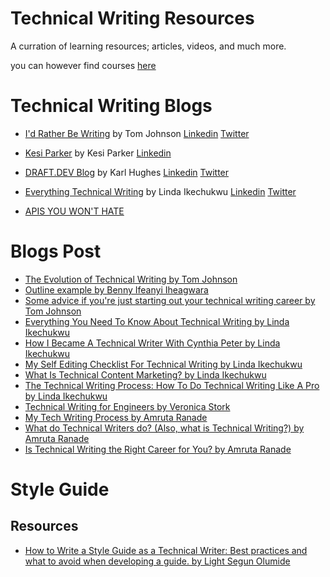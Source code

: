 
# Technical Writing Resources

A curration of learning resources; articles, videos, and much more. 

you can however find courses [here](https://github.com/Bennykillua/Getting-started-in-Technical-Writing/blob/main/Technical%20Writing%20Courses.md)

# Technical Writing Blogs

- [I'd Rather Be Writing](https://idratherbewriting.com/) by Tom Johnson [Linkedin](https://www.linkedin.com/in/tomjoht/) [Twitter](https://twitter.com/tomjohnson)

- [Kesi Parker](https://medium.com/@kesiparker) by Kesi Parker [Linkedin](https://www.linkedin.com/in/kesi-parker-a86b0a202/)

- [DRAFT.DEV Blog](https://draft.dev/learn/) by Karl Hughes [Linkedin](https://www.linkedin.com/in/karllhughes/) [Twitter](https://twitter.com/KarlLHughes?ref_src=twsrc%5Egoogle%7Ctwcamp%5Eserp%7Ctwgr%5Eauthor)

- [Everything Technical Writing](https://www.everythingtechnicalwriting.com/) by Linda Ikechukwu [Linkedin](https://www.linkedin.com/in/linda-ikechukwu/) [Twitter](https://twitter.com/_MsLinda)

- [APIS YOU WON'T HATE](https://apisyouwonthate.com/)

# Blogs Post 

- [The Evolution of Technical Writing by Tom Johnson](https://idratherbewriting.com/2014/11/07/the-evolution-of-technical-writing/)
- [Outline example by Benny Ifeanyi Iheagwara](https://docs.google.com/document/d/17P89X7Cu4-KUCnbLg5KfQmiV2e-yTbf1xQRx54pZ65s/edit?usp=sharing)
- [Some advice if you're just starting out your technical writing career  by Tom Johnson ](https://idratherbewriting.com/blog/career-advice-just-starting-out.html)
- [Everything You Need To Know About Technical Writing by Linda Ikechukwu](https://www.everythingtechnicalwriting.com/the-technical-writing-process/)
- [How I Became A Technical Writer With Cynthia Peter by Linda Ikechukwu](https://www.everythingtechnicalwriting.com/everything-you-need-to-know-about-technical-writing/)
- [My Self Editing Checklist For Technical Writing by Linda Ikechukwu](https://www.everythingtechnicalwriting.com/my-self-editing-checklist-for-technical-writing/)
- [What Is Technical Content Marketing? by Linda Ikechukwu](https://www.everythingtechnicalwriting.com/technical-content-marketing/)
- [The Technical Writing Process: How To Do Technical Writing Like A Pro by Linda Ikechukwu](https://www.everythingtechnicalwriting.com/the-technical-writing-process/)
- [Technical Writing for Engineers by Veronica Stork](https://draft.dev/learn/technical-writing-for-engineers)
- [My Tech Writing Process by Amruta Ranade](https://amrutaranade.com/2018/03/07/my-writing-process/)
- [What do Technical Writers do? (Also, what is Technical Writing?) by Amruta Ranade](https://www.youtube.com/watch?v=biocrCx5T_k)
- [Is Technical Writing the Right Career for You?  by Amruta Ranade](https://www.notion.so/Is-Technical-Writing-the-Right-Career-for-You-3085604c58ad453086331cdabf1953c5)

# Style Guide

## Resources 

- [How to Write a Style Guide as a Technical Writer: Best practices and what to avoid when developing a guide. by Light Segun Olumide](https://wonexo.hashnode.dev/how-to-write-a-style-guide-as-a-technical-writer)



